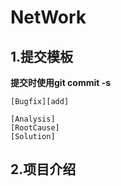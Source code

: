 # NetWork
## 1.提交模板
**提交时使用git commit -s**
```
[Bugfix][add]

[Analysis] 
[RootCause]
[Solution]
```
## 2.项目介绍